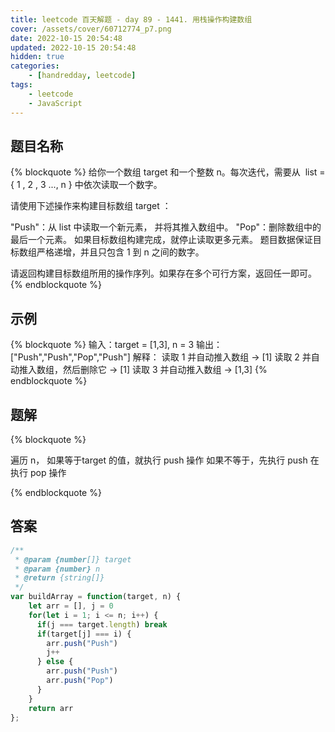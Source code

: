 ```yaml
---
title: leetcode 百天解题 - day 89 - 1441. 用栈操作构建数组
cover: /assets/cover/60712774_p7.png
date: 2022-10-15 20:54:48
updated: 2022-10-15 20:54:48
hidden: true
categories:
    - [handredday, leetcode]
tags:
    - leetcode
    - JavaScript
---
```


## 题目名称

{% blockquote %}
给你一个数组 target 和一个整数 n。每次迭代，需要从  list = { 1 , 2 , 3 ..., n } 中依次读取一个数字。

请使用下述操作来构建目标数组 target ：

"Push"：从 list 中读取一个新元素， 并将其推入数组中。
"Pop"：删除数组中的最后一个元素。
如果目标数组构建完成，就停止读取更多元素。
题目数据保证目标数组严格递增，并且只包含 1 到 n 之间的数字。

请返回构建目标数组所用的操作序列。如果存在多个可行方案，返回任一即可。
{% endblockquote %}

## 示例

{% blockquote %}
输入：target = [1,3], n = 3
输出：["Push","Push","Pop","Push"]
解释： 
读取 1 并自动推入数组 -> [1]
读取 2 并自动推入数组，然后删除它 -> [1]
读取 3 并自动推入数组 -> [1,3]
{% endblockquote %}


## 题解


{% blockquote %}

遍历 n， 如果等于target 的值，就执行 push 操作
如果不等于，先执行 push 在执行 pop 操作

{% endblockquote %}

## 答案

~~~js
/**
 * @param {number[]} target
 * @param {number} n
 * @return {string[]}
 */
var buildArray = function(target, n) {
    let arr = [], j = 0
    for(let i = 1; i <= n; i++) {
      if(j === target.length) break
      if(target[j] === i) {
        arr.push("Push")
        j++
      } else {
        arr.push("Push")
        arr.push("Pop")
      }
    }
    return arr
};
~~~